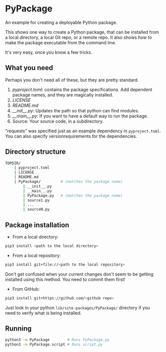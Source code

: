 # PyPackage
An example for creating a deployable Python package.

This shows one way to create a Python package, that can be installed from
a local directory, a local Git repo, or a remote repo. It also
shows how to make the package executable from the command line.

It's very easy, once you know a few tricks.

## What you need

Perhaps you don't need all of these, but they are pretty standard.

1. *pyproject.toml*: contains the package specifications. Add dependent
   package names, and they are magically installed.
1. *LICENSE*
1. *README.md*
1. *\_\_init\_\_.py*: Updates the path so that python can find modules.
1. *\_\_main\_\_.py*: If you want to have a default way to run the package.
1. Source: Your source code, in a subdirectory.

"requests" was specified just as an example dependency in `pyproject.toml`.
You can also specify versionrequirements for the dependencies.

## Directory structure

```sh
TOPDIR/
    | pyproject.toml
    | LICENSE
    | README.md
    | PyPackage/         # (matches the package name)
        | __init__.py
        | __main__.py
        | PyPackage.py   # (matches the package name)
        | source1.py
        | ...
        | sourceN.py
```

## Package installation

- From a local directory:
```sh
pip3 install <path to the local directory>
```

- From a local repository:
```sh
pip3 install git+file://<path to the local repository>
```
Don't get confused when your current changes don't seem to be getting
installed using this method. You need to commit them first!

- From GitHub:
```sh
pip3 install git+https://github.com/<github repo>
```

Just look in your python `lib/site-packages/PyPackage/` directory
if you need to verify what is being installed.

## Running

```sh
python3 -m PyPackage        # Runs PyPackage.py
python3 -m PyPackage.script # Runs script.py
```
